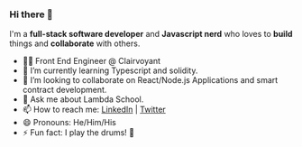 ### Hi there 👋

I'm a **full-stack software developer** and **Javascript nerd** who loves to **build** things and **collaborate** with others.

- 👨‍💻  Front End Engineer @ Clairvoyant
- 🌱  I’m currently learning Typescript and solidity.
- 👯  I’m looking to collaborate on React/Node.js Applications and smart contract development.
- 💬  Ask me about Lambda School.
- 📫  How to reach me: [LinkedIn](https://www.linkedin.com/in/dislersd/) | [Twitter](https://twitter.com/dislersd)
- 😄  Pronouns: He/Him/His
- ⚡  Fun fact: I play the drums! 🥁
